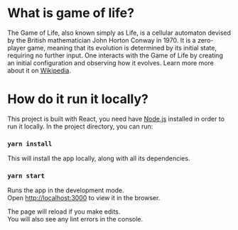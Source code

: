 # What is game of life?

The Game of Life, also known simply as Life, is a cellular automaton devised by the British mathematician John Horton Conway in 1970.
It is a zero-player game, meaning that its evolution is determined by its initial state, requiring no further input. One interacts with the Game of Life by creating an initial configuration and observing how it evolves.
Learn more more about it on [Wikipedia](https://en.wikipedia.org/wiki/Conway%27s_Game_of_Life).

# How do it run it locally?

This project is built with React, you need have [Node.js](https://nodejs.org/en/download/) installed in order to run it locally.
In the project directory, you can run:

### `yarn install`

This will install the app locally, along with all its dependencies.

### `yarn start`

Runs the app in the development mode.\
Open [http://localhost:3000](http://localhost:3000) to view it in the browser.

The page will reload if you make edits.\
You will also see any lint errors in the console.
